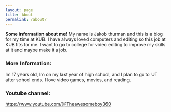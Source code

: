 ```yaml
---
layout: page
title: About
permalink: /about/
---
```


**Some information about me!**
My name is Jakob thurman and this is a blog for my time at KUB. I have always loved computers and editing so this job at KUB fits for me. I want to go to college for video editing to improve my skills at it and maybe make it a job.
### More Information:
Im 17 years old, Im on my last year of high school, and I plan to go to UT after school ends. I love video games, movies, and reading. 

### Youtube channel: 
<https://www.youtube.com/@Theawesomeboy360>


